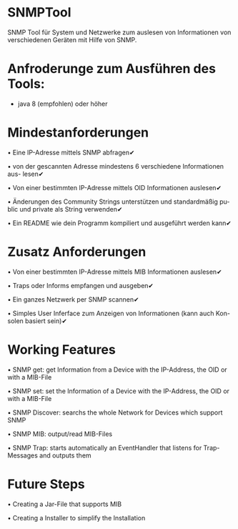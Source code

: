 # SNMPTool
SNMP Tool für System und Netzwerke zum auslesen von Informationen von verschiedenen Geräten mit Hilfe von SNMP.

# Anfroderunge zum Ausführen des Tools:
- java 8 (empfohlen) oder höher

# Mindestanforderungen
• Eine IP-Adresse mittels SNMP abfragen✔

• von der gescannten Adresse mindestens 6 verschiedene Informationen aus-
lesen✔

• Von einer bestimmten IP-Adresse mittels OID Informationen auslesen✔

• Änderungen des Community Strings unterstützen und standardmäßig pu-
blic und private als String verwenden✔

• Ein README wie dein Programm kompiliert und ausgeführt werden kann✔


# Zusatz Anforderungen
• Von einer bestimmten IP-Adresse mittels MIB Informationen auslesen✔

• Traps oder Informs empfangen und ausgeben✔

• Ein ganzes Netzwerk per SNMP scannen✔

• Simples User Inferface zum Anzeigen von Informationen (kann auch Kon-
solen basiert sein)✔

# Working Features
• SNMP get: get Information from a Device with the IP-Address, the OID or with a MIB-File

• SNMP set: set the Information of a Device with the IP-Address, the OID or with a MIB-File

• SNMP Discover: searchs the whole Network for Devices which support SNMP

• SNMP MIB: output/read MIB-Files

• SNMP Trap: starts automatically an EventHandler that listens for Trap-Messages and outputs them

# Future Steps
• Creating a Jar-File that supports MIB

• Creating a Installer to simplify the Installation
